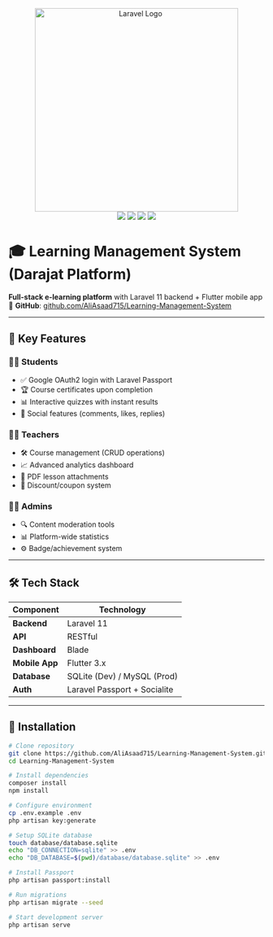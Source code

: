 <p align="center">
  <a href="https://laravel.com" target="_blank">
    <img src="https://raw.githubusercontent.com/laravel/art/master/logo-lockup/5%20SVG/2%20CMYK/1%20Full%20Color/laravel-logolockup-cmyk-red.svg" width="400" alt="Laravel Logo">
  </a>
  <br>
  <img src="https://img.shields.io/badge/Laravel-11.x-FF2D20?logo=laravel">
  <img src="https://img.shields.io/badge/Flutter-3.x-02569B?logo=flutter">
  <img src="https://img.shields.io/badge/SQLite-3.43-blue?logo=sqlite">
  <img src="https://img.shields.io/badge/Passport-OAuth2-4A154B?logo=laravel">
</p>

# 🎓 Learning Management System (Darajat Platform)

**Full-stack e-learning platform** with Laravel 11 backend + Flutter mobile app  
🔗 **GitHub**: [github.com/AliAsaad715/Learning-Management-System](https://github.com/AliAsaad715/Learning-Management-System)

---

## 🌟 Key Features

### 👨‍🎓 **Students**
- ✅ Google OAuth2 login with Laravel Passport
- 🏆 Course certificates upon completion
- 📊 Interactive quizzes with instant results
- 💬 Social features (comments, likes, replies)

### 👨‍🏫 **Teachers**
- 🛠️ Course management (CRUD operations)
- 📈 Advanced analytics dashboard
- 📝 PDF lesson attachments
- 🎯 Discount/coupon system

### 👨‍💻 **Admins**
- 🔍 Content moderation tools
- 📊 Platform-wide statistics
- ⚙️ Badge/achievement system

---

## 🛠️ Tech Stack

| Component      | Technology                   |
|----------------|------------------------------|
| **Backend**    | Laravel 11                   |
| **API**        | RESTful                      |
| **Dashboard**  | Blade                        |
| **Mobile App** | Flutter 3.x                  |
| **Database**   | SQLite (Dev) / MySQL (Prod)  |
| **Auth**       | Laravel Passport + Socialite |

---

## 🚀 Installation

```bash
# Clone repository
git clone https://github.com/AliAsaad715/Learning-Management-System.git
cd Learning-Management-System

# Install dependencies
composer install
npm install

# Configure environment
cp .env.example .env
php artisan key:generate

# Setup SQLite database
touch database/database.sqlite
echo "DB_CONNECTION=sqlite" >> .env
echo "DB_DATABASE=$(pwd)/database/database.sqlite" >> .env

# Install Passport
php artisan passport:install

# Run migrations
php artisan migrate --seed

# Start development server
php artisan serve
